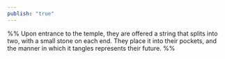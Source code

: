 ```yaml
---
publish: "true"
---
```

%%
Upon entrance to the temple, they are offered a string that splits into two, with a small stone on each end. They place it into their pockets, and the manner in which it tangles represents their future.
%%